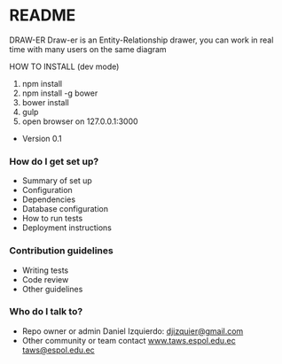 # README #
 
DRAW-ER
Draw-er is an Entity-Relationship drawer, you can work in real time with many users on the same diagram

HOW TO INSTALL (dev mode)
1. npm install
2. npm install -g bower
3. bower install
4. gulp
5. open browser on 127.0.0.1:3000


* Version
0.1

### How do I get set up? ###

* Summary of set up
* Configuration
* Dependencies
* Database configuration
* How to run tests
* Deployment instructions

### Contribution guidelines ###

* Writing tests
* Code review
* Other guidelines

### Who do I talk to? ###

* Repo owner or admin
Daniel Izquierdo: djizquier@gmail.com
* Other community or team contact
www.taws.espol.edu.ec
taws@espol.edu.ec
